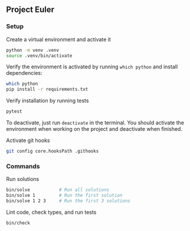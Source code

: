 Project Euler
-------------

### Setup

Create a virtual environment and activate it

```bash
python -m venv .venv
source .venv/bin/activate
```

Verify the environment is activated by running `which python` and install dependencies:

```bash
which python
pip install -r requirements.txt
```

Verify installation by running tests

```bash
pytest
```

To deactivate, just run `deactivate` in the terminal. You should activate the environment when working on the project
and deactivate when finished.

Activate git hooks

```bash
git config core.hooksPath .githooks
```

### Commands

Run solutions

```bash
bin/solve           # Run all solutions
bin/solve 1         # Run the first solution
bin/solve 1 2 3     # Run the first 3 solutions 
```

Lint code, check types, and run tests

```bash
bin/check
```
